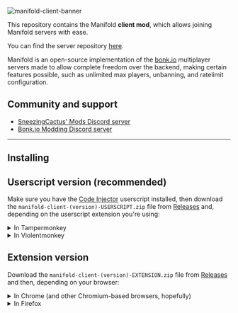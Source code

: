 ![manifold-client-banner](https://github.com/SneezingCactus/manifold-client/assets/46355725/494aefb4-ccfe-437e-bb4c-943b314e61be)

This repository contains the Manifold **client mod**, which allows joining Manifold servers with ease.

You can find the server repository [here](https://github.com/SneezingCactus/manifold-server).

Manifold is an open-source implementation of the [bonk.io](https://bonk.io/) multiplayer servers made to allow complete freedom over the backend, making certain features possible, such as unlimited max players, unbanning, and ratelimit configuration.

## Community and support
* [SneezingCactus' Mods Discord server](https://discord.gg/dnBM3N6H8a)
* [Bonk.io Modding Discord server](https://discord.gg/PHtG6qN3qj)

---

## Installing

## Userscript version (recommended)

Make sure you have the [Code Injector](https://greasyfork.org/en/scripts/433861-code-injector-bonk-io) userscript installed, then download the `manifold-client-(version)-USERSCRIPT.zip` file from [Releases](https://github.com/SneezingCactus/manifold-client/releases) and, depending on the userscript extension you're using:

<details>
<summary>In Tampermonkey</summary>

1. Open the Tampermonkey dashboard.
2. Go to the Utilities tab.
3. Click the "Choose file" button next to "Import from file", choose the zip you downloaded, and then, when the installation tab appears, click the "Import" button.
4. Reload Bonk.io.

</details>
<details>
<summary>In Violentmonkey</summary>

1. Open the Violentmonkey dashboard.
2. Go to Settings.
3. In the Backup section, click the "Import from zip" button and choose the zip you downloaded.
4. Reload Bonk.io.

</details>

## Extension version

Download the `manifold-client-(version)-EXTENSION.zip` file from [Releases](https://github.com/SneezingCactus/manifold-client/releases) and then, depending on your browser:

<details>
<summary>In Chrome (and other Chromium-based browsers, hopefully)</summary>

1. Go to `chrome://extensions/`
2. Enable `Developer mode` in the top-right corner of the page.
3. Drag and drop the zip file into the page.
4. Reload Bonk.io.

</details>
<details>
<summary>In Firefox</summary>

**Note:** You will have to do this every time you restart the browser.

1. Go to `about:debugging#/runtime/this-firefox`
2. Click `Load temporary addon` and open the zip file.
3. Reload Bonk.io.

</details>

